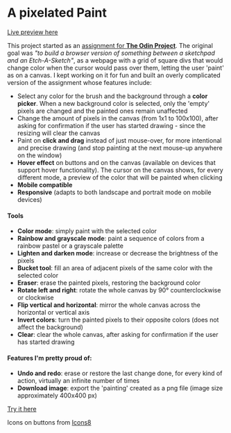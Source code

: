 # A pixelated Paint

[Live preview here](https://wellenina.github.io/etch-a-sketch/)

This project started as an [assignment for **The Odin Project**](https://www.theodinproject.com/lessons/foundations-etch-a-sketch).
The original goal was _"to build a browser version of something between a sketchpad and an Etch-A-Sketch"_, as a webpage with a grid of square divs that would change color when the cursor would pass over them, letting the user 'paint' as on a canvas.
I kept working on it for fun and built an overly complicated version of the assignment whose features include:

* Select any color for the brush and the background through a **color picker**. When a new background color is selected, only the 'empty' pixels are changed and the painted ones remain unaffected
* Change the amount of pixels in the canvas (from 1x1 to 100x100), after asking for confirmation if the user has started drawing - since the resizing will clear the canvas
* Paint on **click and drag** instead of just mouse-over, for more intentional and precise drawing (and stop painting at the next mouse-up anywhere on the window)
* **Hover effect** on buttons and on the canvas (available on devices that support hover functionality). The cursor on the canvas shows, for every different mode, a preview of the color that will be painted when clicking
* **Mobile compatible**
* **Responsive** (adapts to both landscape and portrait mode on mobile devices)

#### Tools
* **Color mode**: simply paint with the selected color
* **Rainbow and grayscale mode**: paint a sequence of colors from a rainbow pastel or a grayscale palette
* **Lighten and darken mode**: increase or decrease the brightness of the pixels
* **Bucket tool**: fill an area of adjacent pixels of the same color with the selected color
* **Eraser**: erase the painted pixels, restoring the background color
* **Rotate left and right**: rotate the whole canvas by 90° counterclockwise or clockwise
* **Flip vertical and horizontal**: mirror the whole canvas across the horizontal or vertical axis
* **Invert colors**: turn the painted pixels to their opposite colors (does not affect the background)
* **Clear**: clear the whole canvas, after asking for confirmation if the user has started drawing

#### Features I'm pretty proud of:
* **Undo and redo**: erase or restore the last change done, for every kind of action, virtually an infinite number of times
* **Download image**: export the 'painting' created as a png file (image size approximately 400x400 px)

[Try it here](https://wellenina.github.io/etch-a-sketch/)



Icons on buttons from [Icons8](https://icons8.com)